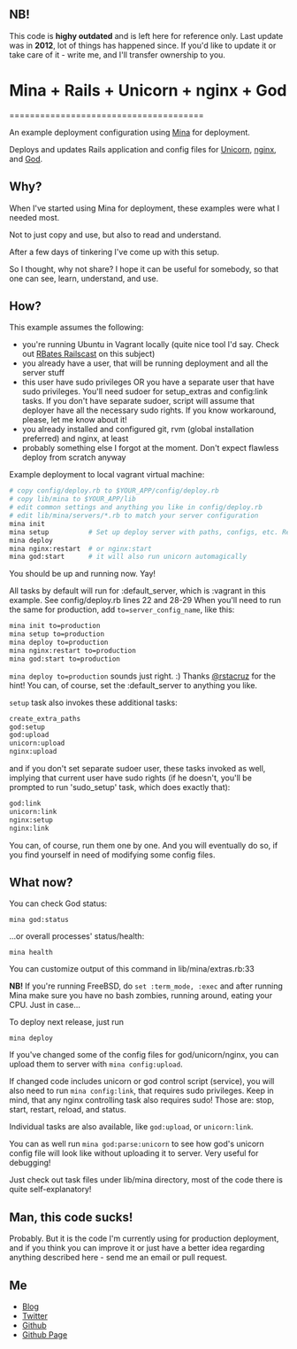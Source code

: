 NB!
---

This code is **highy outdated** and is left here for reference only.
Last update was in **2012**, lot of things has happened since.
If you'd like to update it or take care of it - write me, and I'll transfer ownership to you.

# Mina + Rails + Unicorn + nginx + God
======================================

An example deployment configuration using [Mina](https://github.com/nadarei/mina) for deployment.

Deploys and updates Rails application and config files for [Unicorn](http://unicorn.bogomips.org/), [nginx](http://wiki.nginx.org/Main), and [God](http://godrb.com/).

Why?
----

When I've started using Mina for deployment, these examples were what I needed most.

Not to just copy and use, but also to read and understand.

After a few days of tinkering I've come up with this setup.

So I thought, why not share? I hope it can be useful for somebody, so that one can see, learn, understand, and use.

How?
----

This example assumes the following:

* you're running Ubuntu in Vagrant locally (quite nice tool I'd say. Check out [RBates Railscast](http://railscasts.com/episodes/292-virtual-machines-with-vagrant) on this subject)
* you already have a user, that will be running deployment and all the server stuff
* this user have sudo privileges OR you have a separate user that have sudo privileges. You'll need sudoer for setup_extras and config:link tasks. If you don't have separate sudoer, script will assume that deployer have all the necessary sudo rights. If you know workaround, please, let me know about it!
* you already installed and configured git, rvm (global installation preferred) and nginx, at least
* probably something else I forgot at the moment. Don't expect flawless deploy from scratch anyway

Example deployment to local vagrant virtual machine:
```bash
# copy config/deploy.rb to $YOUR_APP/config/deploy.rb
# copy lib/mina to $YOUR_APP/lib
# edit common settings and anything you like in config/deploy.rb
# edit lib/mina/servers/*.rb to match your server configuration
mina init
mina setup          # Set up deploy server with paths, configs, etc. Requires sudo privileges or sudoer user
mina deploy
mina nginx:restart  # or nginx:start
mina god:start      # it will also run unicorn automagically
```
You should be up and running now. Yay!

All tasks by default will run for :default_server, which is :vagrant in this example. See config/deploy.rb lines 22 and 28-29
When you'll need to run the same for production, add `to=server_config_name`, like this:
```bash
mina init to=production
mina setup to=production
mina deploy to=production
mina nginx:restart to=production
mina god:start to=production
```

`mina deploy to=production` sounds just right. :) Thanks [@rstacruz](http://github.com/rstacruz) for the hint!
You can, of course, set the :default_server to anything you like.

`setup` task also invokes these additional tasks:
```bash
create_extra_paths
god:setup
god:upload
unicorn:upload
nginx:upload
```

and if you don't set separate sudoer user, these tasks invoked as well, implying that current user have sudo rights (if he doesn't, you'll be prompted to run 'sudo_setup' task, which does exactly that):

```bash
god:link
unicorn:link
nginx:setup
nginx:link
```

You can, of course, run them one by one. And you will eventually do so, if you find yourself in need of modifying some config files.

What now?
---------

You can check God status:

    mina god:status

...or overall processes' status/health:

    mina health

You can customize output of this command in lib/mina/extras.rb:33

**NB!** If you're running FreeBSD, do `set :term_mode, :exec` and after running Mina make sure you have no bash zombies, running around, eating your CPU. Just in case...

To deploy next release, just run

    mina deploy

If you've changed some of the config files for god/unicorn/nginx, you can upload them to server with `mina config:upload`.

If changed code includes unicorn or god control script (service), you will also need to run `mina config:link`, that requires sudo privileges. Keep in mind, that any nginx controlling task also requires sudo! Those are: stop, start, restart, reload, and status.

Individual tasks are also available, like `god:upload`, or `unicorn:link`.

You can as well run `mina god:parse:unicorn` to see how god's unicorn config file will look like without uploading it to server. Very useful for debugging!

Just check out task files under lib/mina directory, most of the code there is quite self-explanatory!
    
Man, this code sucks!
---------------------

Probably. But it is the code I'm currently using for production deployment, and if you think you can improve
it or just have a better idea regarding anything described here - send me an email or pull request.

Me
--

* [Blog](http://alfuken.tumblr.com/)
* [Twitter](http://twitter.com/alfuken)
* [Github](https://github.com/alfuken)
* [Github Page](http://alfuken.github.com/mina-rails-unicorn-nginx-god/)
